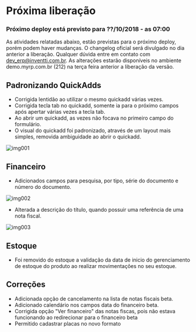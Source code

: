 # Próxima liberação

### Próximo deploy está previsto para ??/10/2018 - as 07:00
As atividades relatadas abaixo, estão previstas para o próximo deploy, porém podem haver mudanças. O changelog oficial será divulgado no dia anterior a liberação. Qualquer dúvida entre em contato com dev_erp@inventti.com.br.
As alterações estarão disponíveis no ambiente demo.myrp.com.br (212) na terça feira anterior a liberação da versão.

## Padronizando QuickAdds

* Corrigida lentidão ao utilizar o mesmo quickadd várias vezes.
* Corrigida tecla tab no quickadd, somente ia para o próximo campos após apertar várias vezes a tecla tab.
* Ao abrir um quickadd, as vezes não focava no primeiro campo do formulário.
* O visual do quickadd foi padronizado, através de um layout mais simples, removida ambiguidade ao abrir o quickadd.

![img001](https://i.imgur.com/gzy0f6Z.png)

## Financeiro

* Adicionados campos para pesquisa, por tipo, série do documento e número do documento.

![img002](https://i.imgur.com/mlOxRXT.png)

* Alterada a descrição do título, quando possuir uma referência de uma nota fiscal.

![img003](https://i.imgur.com/1LNNgnr.png)

## Estoque
* Foi removido do estoque a validação da data de inicio do gerenciamento de estoque do produto ao realizar movimentações no seu estoque. 

## Correções
* Adicionada opção de cancelamento na lista de notas fiscais beta.
* Adicionado calendário nos campos data do financeiro beta.
* Corrigida opção "Ver financeiro" das notas fiscas, pois não estava funcionando ao redirecionar para o financeiro beta
* Permitido cadastrar placas no novo formato

